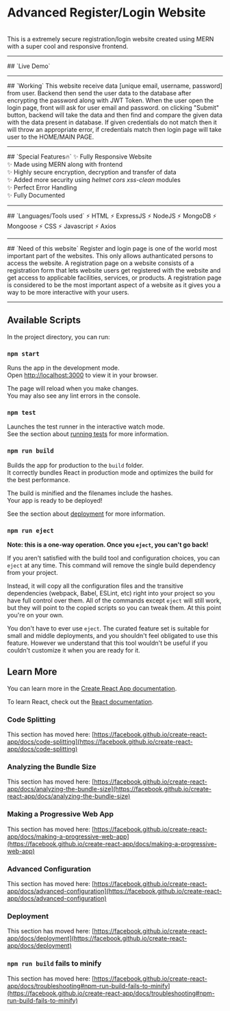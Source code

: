 # Advanced Register/Login Website
<br>
This is a extremely secure registration/login website created using MERN with a super cool and responsive frontend. <br>
<hr>
## `Live Demo`

<hr>
## `Working`
This website receive data [unique email, username, password] from user. Backend then send the user data to the database after encrypting the password along with JWT Token. When the user open the login page, front will ask for user email and password.
on clicking "Submit" button, backend will take the data and then find and compare the given data with the data present in database. If given credentials do not match then it will throw an appropriate error, if credentials match then login page will take user to the HOME/MAIN PAGE.
<br>
<hr> 
## `Special Features🔥`
✨ Fully Responsive Website <br>
✨ Made using MERN along with frontend <br>
✨ Highly secure encryption, decryption and transfer of data <br>
✨ Added more security using <i>helmet</i> <i>cors</i> <i>xss-clean</i> modules <br>
✨ Perfect Error Handling <br>
✨ Fully Documented <br>
<hr>
## `Languages/Tools used`
⚡ HTML
⚡ ExpressJS
⚡ NodeJS
⚡ MongoDB
⚡ Mongoose
⚡ CSS
⚡ Javascript
⚡ Axios
<hr> 
## `Need of this website`
Register and login page is one of the world most important part of the websites. This only allows authanticated persons to access the website. A registration page on a website consists of a registration form that lets website users get registered with the website and get access to applicable facilities, services, or products. A registration page is considered to be the most important aspect of a website as it gives you a way to be more interactive with your users. <br>
<hr>

## Available Scripts

In the project directory, you can run:

### `npm start`

Runs the app in the development mode.\
Open [http://localhost:3000](http://localhost:3000) to view it in your browser.

The page will reload when you make changes.\
You may also see any lint errors in the console.

### `npm test`

Launches the test runner in the interactive watch mode.\
See the section about [running tests](https://facebook.github.io/create-react-app/docs/running-tests) for more information.

### `npm run build`

Builds the app for production to the `build` folder.\
It correctly bundles React in production mode and optimizes the build for the best performance.

The build is minified and the filenames include the hashes.\
Your app is ready to be deployed!

See the section about [deployment](https://facebook.github.io/create-react-app/docs/deployment) for more information.

### `npm run eject`

**Note: this is a one-way operation. Once you `eject`, you can't go back!**

If you aren't satisfied with the build tool and configuration choices, you can `eject` at any time. This command will remove the single build dependency from your project.

Instead, it will copy all the configuration files and the transitive dependencies (webpack, Babel, ESLint, etc) right into your project so you have full control over them. All of the commands except `eject` will still work, but they will point to the copied scripts so you can tweak them. At this point you're on your own.

You don't have to ever use `eject`. The curated feature set is suitable for small and middle deployments, and you shouldn't feel obligated to use this feature. However we understand that this tool wouldn't be useful if you couldn't customize it when you are ready for it.

## Learn More

You can learn more in the [Create React App documentation](https://facebook.github.io/create-react-app/docs/getting-started).

To learn React, check out the [React documentation](https://reactjs.org/).

### Code Splitting

This section has moved here: [https://facebook.github.io/create-react-app/docs/code-splitting](https://facebook.github.io/create-react-app/docs/code-splitting)

### Analyzing the Bundle Size

This section has moved here: [https://facebook.github.io/create-react-app/docs/analyzing-the-bundle-size](https://facebook.github.io/create-react-app/docs/analyzing-the-bundle-size)

### Making a Progressive Web App

This section has moved here: [https://facebook.github.io/create-react-app/docs/making-a-progressive-web-app](https://facebook.github.io/create-react-app/docs/making-a-progressive-web-app)

### Advanced Configuration

This section has moved here: [https://facebook.github.io/create-react-app/docs/advanced-configuration](https://facebook.github.io/create-react-app/docs/advanced-configuration)

### Deployment

This section has moved here: [https://facebook.github.io/create-react-app/docs/deployment](https://facebook.github.io/create-react-app/docs/deployment)

### `npm run build` fails to minify

This section has moved here: [https://facebook.github.io/create-react-app/docs/troubleshooting#npm-run-build-fails-to-minify](https://facebook.github.io/create-react-app/docs/troubleshooting#npm-run-build-fails-to-minify)


